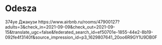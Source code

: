 # Odesza
<p>
374уе Джакузи
https://www.airbnb.ru/rooms/47900127?adults=3&check_in=2021-09-09&check_out=2021-09-15&translate_ugc=false&federated_search_id=ef50701e-1855-44e2-8b19-092fe4f3140f&source_impression_id=p3_1629807641_20oo6R9GY1U9DB0F

